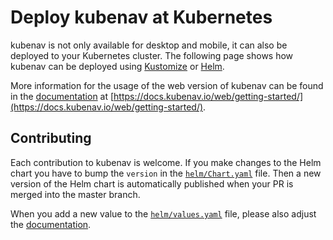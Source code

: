 # Deploy kubenav at Kubernetes

kubenav is not only available for desktop and mobile, it can also be deployed to your Kubernetes cluster. The following page shows how kubenav can be deployed using [Kustomize](https://kustomize.io) or [Helm](https://helm.sh).

More information for the usage of the web version of kubenav can be found in the [documentation](https://docs.kubenav.io) at [https://docs.kubenav.io/web/getting-started/](https://docs.kubenav.io/web/getting-started/).

## Contributing

Each contribution to kubenav is welcome. If you make changes to the Helm chart you have to bump the `version` in the [`helm/Chart.yaml`](https://github.com/kubenav/deploy/blob/master/helm/Chart.yaml) file. Then a new version of the Helm chart is automatically published when your PR is merged into the master branch.

When you add a new value to the [`helm/values.yaml`](https://github.com/kubenav/deploy/blob/master/helm/values.yaml) file, please also adjust the [documentation](https://docs.kubenav.io/web/helm/).
